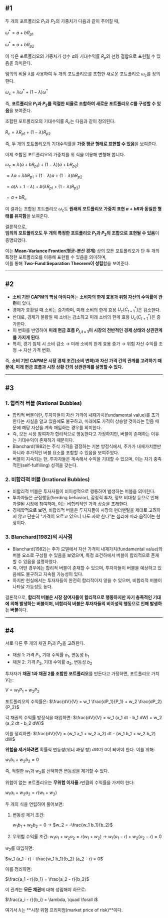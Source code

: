## #1

두 개의 포트폴리오 $P_1$과 $P_2$의 가중치가 다음과 같이 주어질 때,

$\omega^* = a + b R_{p1}$

$\omega^* = a + b R_{p2}$

이 식은 포트폴리오의 가중치가 상수 $a$와 기대수익률 $R_p$의 선형 결합으로 표현될 수 있음을 의미한다.

임의의 비율 $\lambda$를 사용하여 두 개의 포트폴리오를 조합한 새로운 포트폴리오 $\omega_c$를 정의한다. 

$\omega_c = \lambda \omega^* + (1 - \lambda) \omega^*$

즉, **포트폴리오 $P_1$과 $P_2$를 적절한 비율로 조합하여 새로운 포트폴리오 $C$를 구성할 수 있음**을 보여준다.  

조합된 포트폴리오의 기대수익률 $R_c$는 다음과 같이 정의된다.  

$R_c = \lambda R_{p1} + (1 - \lambda) R_{p2}$

즉, 두 개의 포트폴리오의 기대수익률을 **가중 평균 형태로 표현할 수 있음**을 보여준다.  

이제 조합된 포트폴리오의 가중치를 위 식을 이용해 변형해 봅니다.  

$\omega_c = \lambda (a + b R_{p1}) + (1 - \lambda)(a + b R_{p2})$

$= \lambda a + \lambda b R_{p1} + (1 - \lambda)a + (1 - \lambda)b R_{p2}$

$= a (\lambda + 1 - \lambda) + b (\lambda R_{p1} + (1 - \lambda) R_{p2})$

$= a + b R_c$

이 결과는 조합된 포트폴리오 $\omega_c$도 **원래의 포트폴리오 가중치 표현 $a + bR$과 동일한 형태를 유지함**을 보여준다.  

결론적으로,  
**임의의 포트폴리오도 두 개의 특정한 포트폴리오 $P_1$과 $P_2$의 조합으로 표현될 수 있음**이 증명되었다.  

이는 **Mean-Variance Frontier(평균-분산 경계)** 상의 모든 포트폴리오가 단 두 개의 특정한 포트폴리오를 이용해 표현될 수 있음을 의미하며,  
이를 통해 **Two-Fund Separation Theorem이 성립**함을 보여준다.

---

## #2
 
- **소비 기반 CAPM의 핵심 아이디어**는 **소비자의 한계 효용과 위험 자산의 수익률이 관련**이 있다.  
- 경제가 호황일 때 소비는 증가하며, 미래 소비의 한계 효용 $U_c(C_{t+1}^*)$은 감소한다.  
- 반대로, 경제가 불황일 때 소비는 감소하고 미래 소비의 한계 효용 $U_c(C_{t+1}^*)$은 증가한다.  
- 이 변화를 반영하여 **미래 현금 흐름 $P_{i,t+1}$이 시장의 전반적인 경제 상태와 상관관계를 가지게 된다**.  
- 특히, 경기 침체 시 소비 감소 → 미래 소비의 한계 효용 증가 → 위험 자산 수익률 조정 → 자산 가격 변화.  

즉, **소비 기반 CAPM은 시장 경제 조건(소비 변화)과 자산 가격 간의 관계를 고려하기 때문에, 미래 현금 흐름과 시장 상황 간의 상관관계를 설명할 수 있다.**  

---

## #3

### 1. **합리적 버블 (Rational Bubbles)**
- 합리적 버블이란, 투자자들이 자산 가격이 내재가치(fundamental value)를 초과한다는 사실을 알고 있음에도 불구하고, 미래에도 가격이 상승할 것이라는 믿음 때문에 해당 자산을 계속 매입하는 경우를 의미한다.  
- 즉, 모든 시장 참여자가 합리적으로 행동한다고 가정하지만, 버블이 존재하는 이유는 기대수익이 존재하기 때문이다.  
- Blanchard(1982)는 주식 가격을 결정하는 기본 방정식에서, 주가가 내재가치뿐만 아니라 추가적인 버블 요소를 포함할 수 있음을 보여주었다.  
- 버블이 지속되는 한, 투자자들은 계속해서 수익을 기대할 수 있으며, 이는 자기 충족적인(self-fulfilling) 성격을 갖는다.
  
### 2. **비합리적 버블 (Irrational Bubbles)**
- 비합리적 버블은 투자자들이 비이성적으로 행동하여 발생하는 버블을 의미한다.  
- 투자자들은 군집행동(herding behavior), 감정적 투자, 정보 비대칭 등으로 인해 과열된 시장에 참여하며, 이는 비합리적인 가격 상승을 초래한다.  
- 경제학적으로 보면, 비합리적 버블은 투자자들이 시장의 펀더멘털을 제대로 고려하지 않고 단순히 "가격이 오르고 있으니 나도 사야 한다"는 심리에 따라 움직이는 현상이다.  

### 3. **Blanchard(1982)의 시사점**
- Blanchard(1982)는 주가 모델에서 자산 가격이 내재가치(fundamental value)와 버블 요소로 구성될 수 있음을 보였으며, 특정 조건하에서 버블이 합리적으로 존재할 수 있음을 설명하였다.  
- 즉, 어떤 경우에는 합리적 버블이 존재할 수 있으며, 투자자들이 버블을 예상하고 있음에도 불구하고 지속될 가능성이 있다.  
- 하지만 현실에서는 투자자들이 완전히 합리적이지 않을 수 있으며, 비합리적 버블이 나타날 가능성도 높다.  

결론적으로, **합리적 버블은 시장 참여자들이 합리적으로 행동하지만 자기 충족적인 기대에 의해 발생하는 버블이며, 비합리적 버블은 투자자들의 비이성적 행동으로 인해 발생하는 버블**이다.

---

## #4

서로 다른 두 개의 채권 $P_1$과 $P_2$을 고려한다.
- 채권 1: 가격 $P_1$, 기대 수익률 $a_1$, 변동성 $b_1$
- 채권 2: 가격 $P_2$, 기대 수익률 $a_2$, 변동성 $b_2$

투자자가 **채권 1과 채권 2를 조합한 포트폴리오**를 만든다고 가정하면, 포트폴리오 가치 $V$는:

$V = w_1 P_1 + w_2 P_2$

포트폴리오의 수익률은:
$\frac{dV}{V} = w_1 \frac{dP_1}{P_1} + w_2 \frac{dP_2}{P_2}$

각 채권의 수익률 방정식을 대입하면:
$\frac{dV}{V} = w_1 (a_1 dt - b_1 dW) + w_2 (a_2 dt - b_2 dW)$

이를 정리하면:
$\frac{dV}{V} = (w_1 a_1 + w_2 a_2) dt - (w_1 b_1 + w_2 b_2) dW$

**위험을 제거하려면** 확률적 변동성(위너 과정 항) $dW$가 0이 되어야 한다. 이를 위해:

$w_1 b_1 + w_2 b_2 = 0$

즉, 적절한 $w_1$과 $w_2$를 선택하면 변동성을 제거할 수 있다.

위험이 없는 포트폴리오는 **무위험 이자율** $r$만큼의 수익률을 가져야 한다:

$w_1 a_1 + w_2 a_2 = r (w_1 + w_2)$

두 개의 식을 연립하여 풀어보면:

1. 변동성 제거 조건:
   
   $w_1 b_1 + w_2 b_2 = 0$
   → $w_2 = -\frac{w_1 b_1}{b_2}$

3. 무위험 수익률 조건:
   $w_1 a_1 + w_2 a_2 = r (w_1 + w_2)$
   → $w_1 (a_1 - r) + w_2 (a_2 - r) = 0$

$w_2$를 대입하면:

$w_1 (a_1 - r) - \frac{w_1 b_1}{b_2} (a_2 - r) = 0$

이를 정리하면:

$\frac{a_1 - r}{b_1} = \frac{a_2 - r}{b_2}$

이 관계는 **모든 채권**에 대해 성립해야 하므로:

$\frac{a_i - r}{b_i} = \lambda, \quad \forall i$

여기서 $\lambda$는 **시장 위험 프리미엄(market price of risk)**이다.
